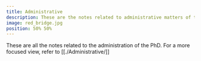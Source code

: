 ```yaml
---
title: Administrative
description: These are the notes related to administrative matters of the PhD
image: red_bridge.jpg
position: 50% 50%
---
```


These are all the notes related to the administration of the PhD.
For a more focused view, refer to [[./Administrative/]]
